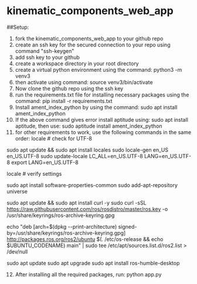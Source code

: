 # kinematic_components_web_app
##Setup:
1. fork the kinematic_components_web_app to your github repo
2. create an ssh key for the secured connection to your repo using command "ssh-keygen"
3. add ssh key to your github 
4. create a workspace directory in your root directory
5. create a virtual python environment using the command: python3 -m venv3
6. then activate using command: source venv3/bin/activate
7. Now clone the github repo using the ssh key
8. run the requirements.txt file for installing necessary packages using the command: pip install -r requirements.txt
9. Install ament_index_python by using the command: sudo apt install ament_index_python
10. If the above command gives error install aptitude using: sudo apt install aptitude, then use: sudo aptitude install ament_index_python
11. for other requirements to work, use the following commands in the same order:
locale  # check for UTF-8

sudo apt update && sudo apt install locales
sudo locale-gen en_US en_US.UTF-8
sudo update-locale LC_ALL=en_US.UTF-8 LANG=en_US.UTF-8
export LANG=en_US.UTF-8

locale  # verify settings

sudo apt install software-properties-common
sudo add-apt-repository universe

sudo apt update && sudo apt install curl -y
sudo curl -sSL https://raw.githubusercontent.com/ros/rosdistro/master/ros.key -o /usr/share/keyrings/ros-archive-keyring.gpg

echo "deb [arch=$(dpkg --print-architecture) signed-by=/usr/share/keyrings/ros-archive-keyring.gpg] http://packages.ros.org/ros2/ubuntu $(. /etc/os-release && echo $UBUNTU_CODENAME) main" | sudo tee /etc/apt/sources.list.d/ros2.list > /dev/null

sudo apt update
sudo apt upgrade
sudo apt install ros-humble-desktop

12. After installing all the required packages, run: python app.py
